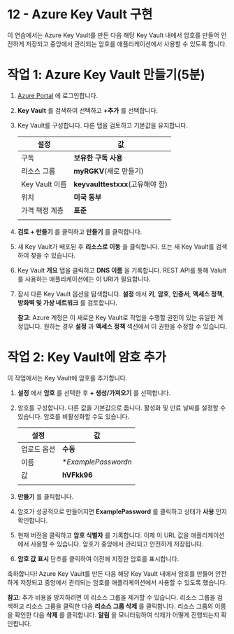 ﻿---
wts:
    title: '12 - Azure Key Vault 구현(5분)'
    module: '모듈 04: 일반적인 보안 및 네트워크 보안 기능에 관해 설명하기'
---
# 12 - Azure Key Vault 구현

이 연습에서는 Azure Key Vault를 만든 다음 해당 Key Vault 내에서 암호를 만들어 안전하게 저장되고 중앙에서 관리되는 암호를 애플리케이션에서 사용할 수 있도록 합니다.

# 작업 1: Azure Key Vault 만들기(5분)

1. [Azure Portal](https://portal.azure.com) 에 로그인합니다.

2. **Key Vault** 를 검색하여 선택하고 **+추가** 를 선택합니다.

3. Key Vault를 구성합니다. 다른 탭을 검토하고 기본값을 유지합니다. 

    | 설정 | 값 | 
    | --- | --- |
    | 구독 | **보유한 구독 사용** |
    | 리소스 그룹 | **myRGKV**(새로 만들기) |
    | Key Vault 이름 | **keyvaulttestxxx**(고유해야 함) |
    | 위치 | **미국 동부** |
    | 가격 책정 계층 | **표준** |
    | | |

4. **검토 + 만들기** 를 클릭하고 **만들기** 를 클릭합니다. 

5. 새 Key Vault가 배포된 후 **리소스로 이동** 을 클릭합니다. 또는 새 Key Vault를 검색하여 찾을 수 있습니다. 

6. Key Vault **개요** 탭을 클릭하고 **DNS 이름** 을 기록합니다. REST API를 통해 Valult를 사용하는 애플리케이션에는 이 URI가 필요합니다.

7. 잠시 다른 Key Vault 옵션을 탐색합니다. **설정** 에서 **키**, **암호**, **인증서**, **액세스 정책**, **방화벽 및 가상 네트워크** 를 검토합니다.

    **참고**: Azure 계정은 이 새로운 Key Vault로 작업을 수행할 권한이 있는 유일한 계정입니다. 원하는 경우 **설정** 과 **액세스 정책** 섹션에서 이 권한을 수정할 수 있습니다.

# 작업 2: Key Vault에 암호 추가
        
이 작업에서는 Key Vault에 암호를 추가합니다. 

1. **설정** 에서 **암호** 를 선택한 후 **+ 생성/가져오기** 를 선택합니다.

2. 암호를 구성합니다. 다른 값을 기본값으로 둡니다. 활성화 및 만료 날짜를 설정할 수 있습니다. 암호를 비활성화할 수도 있습니다.

    | 설정 | 값 | 
    | --- | --- |
    | 업로드 옵션 | **수동** |
    | 이름 | **ExamplePasswordn* |
    | 값 | **hVFkk96** |
    | | |

3. **만들기** 를 클릭합니다.

4. 암호가 성공적으로 만들어지면 **ExamplePassword** 를 클릭하고 상태가 **사용** 인지 확인합니다.

5. 현재 버전을 클릭하고 **암호 식별자** 를 기록합니다. 이제 이 URL 값을 애플리케이션에서 사용할 수 있습니다. 암호가 중앙에서 관리되고 안전하게 저장됩니다.

6. **암호 값 표시** 단추를 클릭하여 이전에 지정한 암호를 표시합니다.

축하합니다! Azure Key Vault를 만든 다음 해당 Key Vault 내에서 암호를 만들어 안전하게 저장되고 중앙에서 관리되는 암호를 애플리케이션에서 사용할 수 있도록 했습니다.

**참고**: 추가 비용을 방지하려면 이 리소스 그룹을 제거할 수 있습니다. 리소스 그룹을 검색하고 리소스 그룹을 클릭한 다음 **리소스 그룹 삭제** 를 클릭합니다. 리소스 그룹의 이름을 확인한 다음 **삭제** 를 클릭합니다. **알림** 을 모니터링하여 삭제가 어떻게 진행되는지 확인합니다.